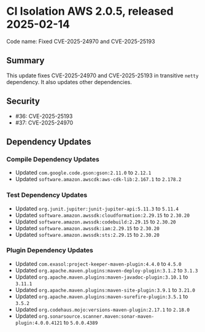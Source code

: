 # CI Isolation AWS 2.0.5, released 2025-02-14

Code name: Fixed CVE-2025-24970 and CVE-2025-25193

## Summary

This update fixes CVE-2025-24970 and CVE-2025-25193 in transitive `netty` dependency.
It also updates other dependencies.

## Security

* #36: CVE-2025-25193
* #37: CVE-2025-24970

## Dependency Updates

### Compile Dependency Updates

* Updated `com.google.code.gson:gson:2.11.0` to `2.12.1`
* Updated `software.amazon.awscdk:aws-cdk-lib:2.167.1` to `2.178.2`

### Test Dependency Updates

* Updated `org.junit.jupiter:junit-jupiter-api:5.11.3` to `5.11.4`
* Updated `software.amazon.awssdk:cloudformation:2.29.15` to `2.30.20`
* Updated `software.amazon.awssdk:codebuild:2.29.15` to `2.30.20`
* Updated `software.amazon.awssdk:iam:2.29.15` to `2.30.20`
* Updated `software.amazon.awssdk:sts:2.29.15` to `2.30.20`

### Plugin Dependency Updates

* Updated `com.exasol:project-keeper-maven-plugin:4.4.0` to `4.5.0`
* Updated `org.apache.maven.plugins:maven-deploy-plugin:3.1.2` to `3.1.3`
* Updated `org.apache.maven.plugins:maven-javadoc-plugin:3.10.1` to `3.11.1`
* Updated `org.apache.maven.plugins:maven-site-plugin:3.9.1` to `3.21.0`
* Updated `org.apache.maven.plugins:maven-surefire-plugin:3.5.1` to `3.5.2`
* Updated `org.codehaus.mojo:versions-maven-plugin:2.17.1` to `2.18.0`
* Updated `org.sonarsource.scanner.maven:sonar-maven-plugin:4.0.0.4121` to `5.0.0.4389`
